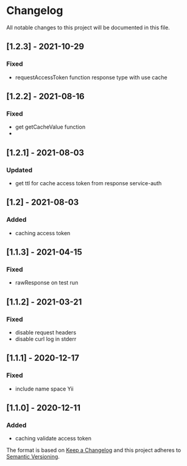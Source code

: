 # Changelog
All notable changes to this project will be documented in this file.

## [1.2.3] - 2021-10-29
### Fixed
- requestAccessToken function response type with use cache

## [1.2.2] - 2021-08-16
### Fixed
- get getCacheValue function
- 
## [1.2.1] - 2021-08-03
### Updated
- get ttl for cache access token from response service-auth

## [1.2] - 2021-08-03
### Added
- caching access token

## [1.1.3] - 2021-04-15
### Fixed
- rawResponse on test run

## [1.1.2] - 2021-03-21
### Fixed
- disable request headers
- disable curl log in stderr

## [1.1.1] - 2020-12-17
### Fixed
- include name space Yii

## [1.1.0] - 2020-12-11
### Added
- caching validate access token

The format is based on [Keep a Changelog](http://keepachangelog.com/en/1.0.0/)
and this project adheres to [Semantic Versioning](http://semver.org/spec/v2.0.0.html).

